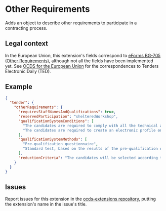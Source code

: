 # Other Requirements

Adds an object to describe other requirements to participate in a contracting process.

## Legal context

In the European Union, this extension's fields correspond to [eForms BG-705 (Other Requirements)](https://github.com/eForms/eForms), although not all the fields have been implemented yet. See [OCDS for the European Union](http://standard.open-contracting.org/profiles/eu/master/en/) for the correspondences to Tenders Electronic Daily (TED).

## Example


```json
{
  "tender": {
    "otherRequirements": {
      "requiresStaffNamesAndQualifications": true,
      "reservedParticipation": "shelteredWorkshop",
      "qualificationSystemConditions": [
        "The candidates are required to comply with all the technical and financial requisites listed on the National Procurement portal: https://procurement.example.org/requisites",
        "The candidates are required to create an electronic profile on https://procurement.example.org."
      ],
      "qualificationSystemMethods": [
        "Pre-qualification questionnaire",
        "Standard test, based on the results of the pre-qualification questionnaire"
      ],
      "reductionCriteria": "The candidates will be selected according to their technical, financial and legal capacity to undertake the works described in the present notice. More details on the criteria can be found in section 4.3 of the PCG."
    }
  }
}
```

## Issues

Report issues for this extension in the [ocds-extensions repository](https://github.com/open-contracting/ocds-extensions/issues), putting the extension's name in the issue's title.
